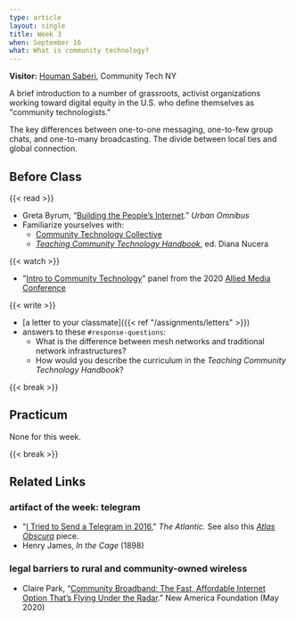 ```yaml
---
type: article
layout: single
title: Week 3
when: September 16
what: What is community technology?
---
```


**Visitor:** [Houman Saberi](https://www.newamerica.org/our-people/houman-saberi/), Community Tech NY

A brief introduction to a number of grassroots, activist organizations working toward digital equity in the U.S. who define themselves as "community technologists."

The key differences between one-to-one messaging, one-to-few group chats, and one-to-many broadcasting. The divide between local ties and global connection.

## Before Class

{{< read >}}
- Greta Byrum, “[Building the People’s Internet](https://urbanomnibus.net/2019/10/building-the-peoples-internet/).” *Urban Omnibus*
- Familiarize yourselves with:
    - [Community Technology Collective](https://www.ctcollective.org/)
    - [*Teaching Community Technology Handbook*](https://detroitcommunitytech.org/system/tdf/librarypdfs/TeachingCommunityTech.pdf?file=1&type=node&id=53&force=), ed. Diana Nucera

{{< watch >}}
- "[Intro to Community Technology](https://drive.google.com/file/d/1PbFTDkURcERITZs5b7dSllIydFGwPf-X/view?usp=sharing_eil&ts=5f4922a6)" panel from the 2020 [Allied Media Conference](https://amc.alliedmedia.org/)

{{< write >}}
- [a letter to your classmate]({{< ref "/assignments/letters" >}})
- answers to these `#response-questions`:
  - What is the difference between mesh networks and traditional network infrastructures?
  - How would you describe the curriculum in the *Teaching Community Technology Handbook*?

{{< break >}}

## Practicum

None for this week.

{{< break >}}

## Related Links

### artifact of the week: telegram

- "[I Tried to Send a Telegram in 2016](https://www.theatlantic.com/technology/archive/2016/01/rip-stop-telegrams/425136/)," *The Atlantic.* See also this [*Atlas Obscura*](https://www.atlasobscura.com/articles/telegrams) piece.
- Henry James, *In the Cage* (1898)

### legal barriers to rural and community-owned wireless

- Claire Park, “[Community Broadband: The Fast, Affordable Internet Option That’s Flying Under the Radar](https://www.newamerica.org/oti/reports/community-broadband/).” New America Foundation (May 2020)